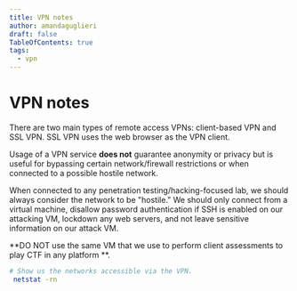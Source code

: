 ```yaml
---
title: VPN notes
author: amandaguglieri
draft: false
TableOfContents: true
tags:
  - vpn
---
```


# VPN notes

There are two main types of remote access VPNs: client-based VPN and SSL VPN. SSL VPN uses the web browser as the VPN client.

Usage of a VPN service **does not** guarantee anonymity or privacy but is useful for bypassing certain network/firewall restrictions or when connected to a possible hostile network.

When connected to any penetration testing/hacking-focused lab, we should always consider the network to be "hostile." We should only connect from a virtual machine, disallow password authentication if SSH is enabled on our attacking VM, lockdown any web servers, and not leave sensitive information on our attack VM.  

**DO NOT use the same VM that we use to perform client assessments to play CTF in any platform 
**.

```bash
# Show us the networks accessible via the VPN.
 netstat -rn
  
```


